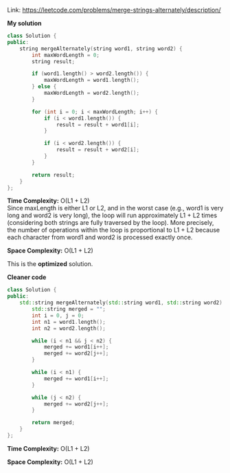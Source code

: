 Link: https://leetcode.com/problems/merge-strings-alternately/description/

**My solution**

```cpp
class Solution {
public:
    string mergeAlternately(string word1, string word2) {
        int maxWordLength = 0;
        string result;

        if (word1.length() > word2.length()) {
            maxWordLength = word1.length();
        } else {
            maxWordLength = word2.length();
        }

        for (int i = 0; i < maxWordLength; i++) {
            if (i < word1.length()) {
                result = result + word1[i];
            }

            if (i < word2.length()) {
                result = result + word2[i];
            }
        }

        return result;
    }
};
```

**Time Complexity:** O(L1 + L2)  
Since maxLength is either L1 or L2, and in the worst case (e.g., word1 is very long and word2 is very long), the loop will run approximately L1 + L2 times (considering both strings are fully traversed by the loop). More precisely, the number of operations within the loop is proportional to L1 + L2 because each character from word1 and word2 is processed exactly once.

**Space Complexity:** O(L1 + L2)  

This is the **optimized** solution.

**Cleaner code**

```cpp
class Solution {
public:
    std::string mergeAlternately(std::string word1, std::string word2) {
        std::string merged = "";
        int i = 0, j = 0;
        int n1 = word1.length();
        int n2 = word2.length();

        while (i < n1 && j < n2) {
            merged += word1[i++];
            merged += word2[j++];
        }

        while (i < n1) {
            merged += word1[i++];
        }

        while (j < n2) {
            merged += word2[j++];
        }

        return merged;
    }
};
```

**Time Complexity:** O(L1 + L2)  

**Space Complexity:** O(L1 + L2)